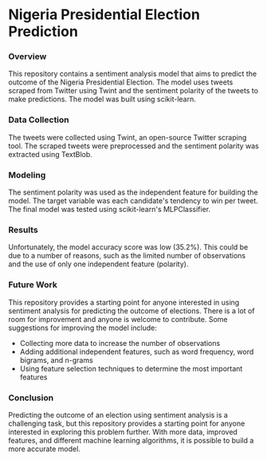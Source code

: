 # Nigeria Presidential Election Prediction
 
### Overview

This repository contains a sentiment analysis model that aims to predict the outcome of the Nigeria Presidential Election. The model uses tweets scraped from Twitter using Twint and the sentiment polarity of the tweets to make predictions. The model was built using scikit-learn.

### Data Collection

The tweets were collected using Twint, an open-source Twitter scraping tool. The scraped tweets were preprocessed and the sentiment polarity was extracted using TextBlob.

### Modeling

The sentiment polarity was used as the independent feature for building the model. The target variable was each candidate's tendency to win per tweet. The final model was tested using scikit-learn's MLPClassifier.

### Results

Unfortunately, the model accuracy score was low (35.2%). This could be due to a number of reasons, such as the limited number of observations and the use of only one independent feature (polarity).

### Future Work

This repository provides a starting point for anyone interested in using sentiment analysis for predicting the outcome of elections. There is a lot of room for improvement and anyone is welcome to contribute. Some suggestions for improving the model include:

* Collecting more data to increase the number of observations
* Adding additional independent features, such as word frequency, word bigrams, and n-grams
* Using feature selection techniques to determine the most important features

### Conclusion

Predicting the outcome of an election using sentiment analysis is a challenging task, but this repository provides a starting point for anyone interested in exploring this problem further. With more data, improved features, and different machine learning algorithms, it is possible to build a more accurate model.
